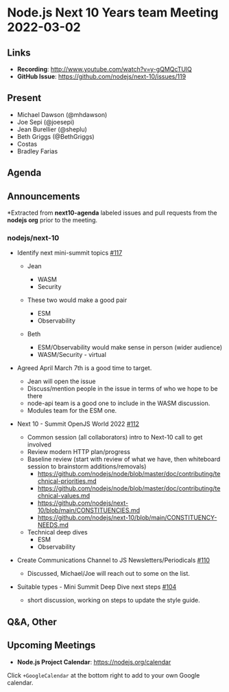 # Node.js  Next 10 Years team Meeting 2022-03-02

## Links

* **Recording**:  <http://www.youtube.com/watch?v=y-gQMQcTUlQ>
* **GitHub Issue**: <https://github.com/nodejs/next-10/issues/119>

## Present

* Michael Dawson (@mhdawson)
* Joe Sepi (@joesepi)
* Jean Burellier (@sheplu)
* Beth Griggs (@BethGriggs)
* Costas
* Bradley Farias

## Agenda

## Announcements

*Extracted from **next10-agenda** labeled issues and pull requests from the **nodejs org** prior to the meeting.

### nodejs/next-10

* Identify next mini-summit topics [#117](https://github.com/nodejs/next-10/issues/117)
  * Jean
    * WASM
    * Security

  * These two would make a good pair
    * ESM
    * Observability

  * Beth
    * ESM/Observability would make sense in person (wider audience)
    * WASM/Security - virtual

* Agreed April March 7th is a good time to target.
  * Jean will open the issue
  * Discuss/mention people in the issue in terms of who we hope to be there
  * node-api team is a good one to include in the WASM discussion.
  * Modules team for the ESM one.

* Next 10 - Summit OpenJS World 2022 [#112](https://github.com/nodejs/next-10/issues/112)
  * Common session (all collaborators) intro to Next-10 call to get involved
  * Review modern HTTP plan/progress
  * Baseline review (start with review of what we have, then whiteboard session to brainstorm
    additions/removals)
    * <https://github.com/nodejs/node/blob/master/doc/contributing/technical-priorities.md>
    * <https://github.com/nodejs/node/blob/master/doc/contributing/technical-values.md>
    * <https://github.com/nodejs/next-10/blob/main/CONSTITUENCIES.md>
    * <https://github.com/nodejs/next-10/blob/main/CONSTITUENCY-NEEDS.md>
  * Technical deep dives
    * ESM
    * Observability

* Create Communications Channel to JS Newsletters/Periodicals [#110](https://github.com/nodejs/next-10/issues/110)
  * Discussed, Michael/Joe will reach out to some on the list.

* Suitable types - Mini Summit Deep Dive next steps [#104](https://github.com/nodejs/next-10/issues/104)
  * short discussion, working on steps to update the style guide.

## Q&A, Other

## Upcoming Meetings

* **Node.js Project Calendar**: <https://nodejs.org/calendar>

Click `+GoogleCalendar` at the bottom right to add to your own Google calendar.
